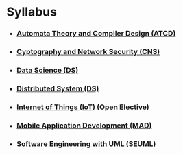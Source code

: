 # Syllabus

- ### [Automata Theory and Compiler Design (ATCD)](./syllabus/automata-theory-and-compiler-design)

- ### [Cyptography and Network Security (CNS)](./syllabus/cyptography-and-network-security)

- ### [Data Science (DS)](./syllabus/data-science)

- ### [Distributed System (DS)](./syllabus/distributed-system)

- ### [Internet of Things (IoT)](./syllabus/internet-of-things.md) (Open Elective)

- ### [Mobile Application Development (MAD)](./syllabus/mobile-application-development)

- ### [Software Engineering with UML (SEUML)](./syllabus/software-engineering-with-UML)
